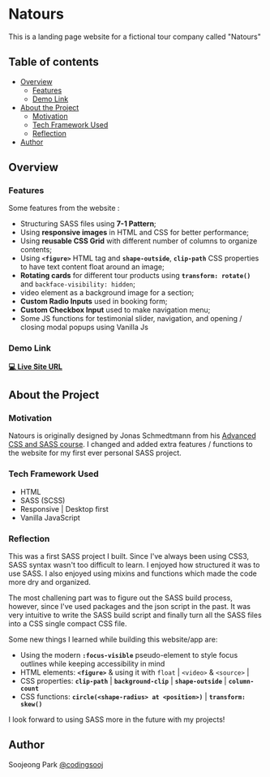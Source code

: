 # Natours

This is a landing page website for a fictional tour company called "Natours"

## Table of contents

- [Overview](#overview)
  - [Features](#features)
  - [Demo Link](#demo-link)
- [About the Project](#about-the-project)
  - [Motivation](#motivation)
  - [Tech Framework Used](#tech-framework-used)
  - [Reflection](#reflection)
- [Author](#author)

## Overview

### Features

Some features from the website :

- Structuring SASS files using **7-1 Pattern**;
- Using **responsive images** in HTML and CSS for better performance;
- Using **reusable CSS Grid** with different number of columns to organize contents;
- Using **`<figure>`** HTML tag and **`shape-outside`**, **`clip-path`** CSS properties to have text content float around an image;
- **Rotating cards** for different tour products using **`transform: rotate()`** and `backface-visibility: hidden`;
- video element as a background image for a section;
- **Custom Radio Inputs** used in booking form;
- **Custom Checkbox Input** used to make navigation menu;
- Some JS functions for testimonial slider, navigation, and opening / closing modal popups using Vanilla Js

### Demo Link

**[💻 Live Site URL](https://spark-natour.netlify.app/)**

## About the Project

### Motivation

Natours is originally designed by Jonas Schmedtmann from his [Advanced CSS and SASS course](https://www.udemy.com/course/advanced-css-and-sass/). I changed and added extra features / functions to the website for my first ever personal SASS project.

### Tech Framework Used

- HTML
- SASS (SCSS)
- Responsive | Desktop first
- Vanilla JavaScript

### Reflection

This was a first SASS project I built. Since I've always been using CSS3, SASS syntax wasn't too difficult to learn. I enjoyed how structured it was to use SASS. I also enjoyed using mixins and functions which made the code more dry and organized.

The most challening part was to figure out the SASS build process, however, since I've used packages and the json script in the past. It was very intuitive to write the SASS build script and finally turn all the SASS files into a CSS single compact CSS file.

Some new things I learned while building this website/app are:

- Using the modern **`:focus-visible`** pseudo-element to style focus outlines while keeping accessibility in mind
- HTML elements: **`<figure>`** & using it with `float` | `<video>` & `<source>` |
- CSS properties: **`clip-path`** | **`background-clip`** | **`shape-outside`** | **`column-count`**
- CSS functions: **`circle(<shape-radius> at <position>)`** | **`transform: skew()`**

I look forward to using SASS more in the future with my projects!

## Author

Soojeong Park [@codingsooj](https://twitter.com/codingsooj)

